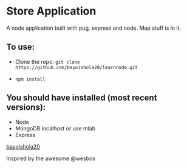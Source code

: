 # Store Application
A node application built with pug, express and node. Map stuff is in it.

## To use:
* Clone the repo: `git clone https://github.com/bayoishola20/learnnode.git`

* `npm install`



## You should have installed (most recent versions):

* Node
* MongoDB localhost or use mlab
* Express



[bayoishola20](github.bayoishola20.io)


Inspired by the awesome @wesbos